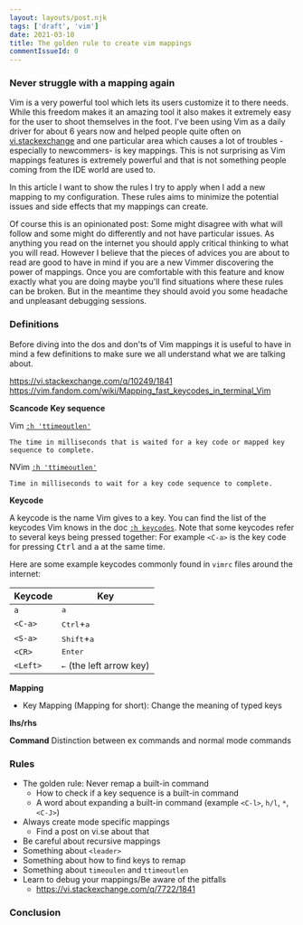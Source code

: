 ```yaml
---
layout: layouts/post.njk
tags: ['draft', 'vim']
date: 2021-03-10
title: The golden rule to create vim mappings
commentIssueId: 0
---
```


### Never struggle with a mapping again

Vim is a very powerful tool which lets its users customize it to there needs. While this freedom makes it an amazing tool it also makes it extremely easy for the user to shoot themselves in the foot. I've been using Vim as a daily driver for about 6 years now and helped people quite often on [vi.stackexchange](https://vi.stackexchange.com) and one particular area which causes a lot of troubles -especially to newcommers- is key mappings. This is not surprising as Vim mappings features is extremely powerful and that is not something people coming from the IDE world are used to.

In this article I want to show the rules I try to apply when I add a new mapping to my configuration. These rules aims to minimize the potential issues and side effects that my mappings can create.

Of course this is an opinionated post: Some might disagree with what will follow and some might do differently and not have particular issues. As anything you read on the internet you should apply critical thinking to what you will read. However I believe that the pieces of advices you are about to read are good to have in mind if you are a new Vimmer discovering the power of mappings. Once you are comfortable with this feature and know exactly what you are doing maybe you'll find situations where these rules can be broken. But in the meantime they should avoid you some headache and unpleasant debugging sessions.

### Definitions

Before diving into the dos and don'ts of Vim mappings it is useful to have in mind a few definitions to make sure we all understand what we are talking about.

https://vi.stackexchange.com/q/10249/1841
https://vim.fandom.com/wiki/Mapping_fast_keycodes_in_terminal_Vim

**Scancode**
**Key sequence**

Vim [`:h 'ttimeoutlen'`](http://vimhelp.appspot.com/options.txt.html#%27ttimeoutlen%27)

    The time in milliseconds that is waited for a key code or mapped key
    sequence to complete.

NVim [`:h 'ttimeoutlen'`](https://neovim.io/doc/user/options.html#%27ttimeoutlen%27)

    Time in milliseconds to wait for a key code sequence to complete.

**Keycode**

A keycode is the name Vim gives to a key. You can find the list of the keycodes Vim knows in the doc [`:h keycodes`](http://vimhelp.appspot.com/intro.txt.html#keycodes). Note that some keycodes refer to several keys being pressed together: For example `<C-a>` is the key code for pressing <kbd>Ctrl</kbd> and <kbd>a</kbd> at the same time.

Here are some example keycodes commonly found in `vimrc` files around the internet:

| Keycode          | Key                                |
|------------------|------------------------------------|
| `a`              | <kbd>a</kbd>                       |
| `<C-a>`          | <kbd>Ctrl</kbd>+<kbd>a</kbd>       |
| `<S-a>`          | <kbd>Shift</kbd>+<kbd>a</kbd>      |
| `<CR>`           | <kbd>Enter</kbd>                   |
| `<Left>`         | <kbd>←</kbd> (the left arrow key)  |


**Mapping**
- Key Mapping (Mapping for short): Change the meaning of typed keys

**lhs/rhs**

**Command**
Distinction between ex commands and normal mode commands

### Rules

- The golden rule: Never remap a built-in command
  - How to check if a key sequence is a built-in command
  - A word about expanding a built-in command (example `<C-l>`, `h/l`, `*`, `<C-J>`)
- Always create mode specific mappings
  - Find a post on vi.se about that
- Be careful about recursive mappings
- Something about `<leader>`
- Something about how to find keys to remap
- Something about `timeoulen` and `ttimeoutlen`
- Learn to debug your mappings/Be aware of the pitfalls
  - https://vi.stackexchange.com/q/7722/1841

### Conclusion

<!-- vim: set spell: -->

